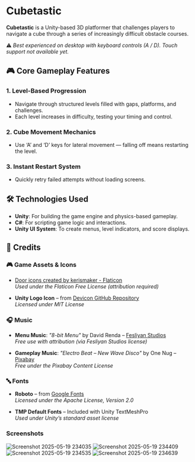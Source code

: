 # Cubetastic

**Cubetastic** is a Unity-based 3D platformer that challenges players to navigate a cube through a series of increasingly difficult obstacle courses.  

⚠️ *Best experienced on desktop with keyboard controls (A / D). Touch support not available yet.*

## 🎮 Core Gameplay Features

### 1. Level-Based Progression
- Navigate through structured levels filled with gaps, platforms, and challenges.
- Each level increases in difficulty, testing your timing and control.

### 2. Cube Movement Mechanics
- Use ‘A’ and ‘D’ keys for lateral movement — falling off means restarting the level.

### 3. Instant Restart System
- Quickly retry failed attempts without loading screens.

## 🛠️ Technologies Used

- **Unity**: For building the game engine and physics-based gameplay.
- **C#**: For scripting game logic and interactions.
- **Unity UI System**: To create menus, level indicators, and score displays.
## 🎨 Credits

### 🎮 Game Assets & Icons
- <a href="https://www.flaticon.com/free-icons/door" title="door icons">Door icons created by kerismaker - Flaticon</a>  
  *Used under the Flaticon Free License (attribution required)*

- **Unity Logo Icon** – from [Devicon GitHub Repository](https://github.com/devicons/devicon)  
  *Licensed under MIT License*

### 🎧 Music
- **Menu Music**: *"8-bit Menu"* by David Renda – [Fesliyan Studios](https://www.fesliyanstudios.com/royalty-free-music/download/8-bit-menu/287)  
  *Free use with attribution (via Fesliyan Studios license)*

- **Gameplay Music**: *"Electro Beat – New Wave Disco"* by One Nug – [Pixabay](https://pixabay.com/music/upbeat-electro-beat-new-wave-disco-332630/)  
  *Free under the Pixabay Content License*

### 🔤 Fonts
- **Roboto** – from [Google Fonts](https://fonts.google.com/specimen/Roboto)  
  *Licensed under the Apache License, Version 2.0*

- **TMP Default Fonts** – Included with Unity TextMeshPro  
  *Used under Unity’s standard asset license*  
  
### Screenshots
![Screenshot 2025-05-19 234035](https://github.com/user-attachments/assets/534fad23-beb8-410d-8719-c9f806a5b7f0)
![Screenshot 2025-05-19 234409](https://github.com/user-attachments/assets/ac08c2d0-10c4-44f9-914e-afa9d18d3844)
![Screenshot 2025-05-19 234535](https://github.com/user-attachments/assets/ce05e1dd-fd92-4cd0-b591-497b3d62b044)
![Screenshot 2025-05-19 234639](https://github.com/user-attachments/assets/7f36a953-1a7f-4d1a-b0e5-2f1b389ea2a2)
